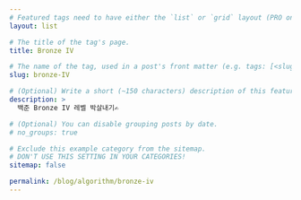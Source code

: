 ```yaml
---
# Featured tags need to have either the `list` or `grid` layout (PRO only).
layout: list

# The title of the tag's page.
title: Bronze IV

# The name of the tag, used in a post's front matter (e.g. tags: [<slug>]).
slug: bronze-IV

# (Optional) Write a short (~150 characters) description of this featured tag.
description: >
  백준 Bronze IV 레벨 박살내기✍️

# (Optional) You can disable grouping posts by date.
# no_groups: true

# Exclude this example category from the sitemap.
# DON'T USE THIS SETTING IN YOUR CATEGORIES!
sitemap: false

permalink: /blog/algorithm/bronze-iv
---
```


